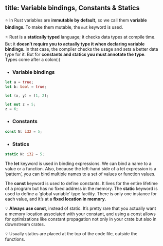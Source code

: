 title: Variable bindings, Constants & Statics
---

⭐️ In Rust variables are **immutable by default**, so we call them **variable bindings**. To make them mutable, the `mut` keyword is used.

⭐️ Rust is a **statically typed** language; it checks data types at compile time. But it **doesn’t require you to actually type it when declaring variable bindings**. In that case, the compiler checks the usage and sets a better data type for it. But for **constants and statics you must annotate the type**. Types come after a colon(:)

* ### Variable bindings

```rust
let a = true;
let b: bool = true;

let (x, y) = (1, 2);

let mut z = 5;
z = 6;
```

* ### Constants

```rust
const N: i32 = 5;
```

* ### Statics

```rust
static N: i32 = 5;
```

The **let** keyword is used in binding expressions. We can bind a name to a value or a function. Also, because the left-hand side of a let expression is a ‘pattern’, you can bind multiple names to a set of values or function values.

The **const** keyword is used to define constants. It lives for the entire lifetime of a program but has no fixed address in the memory. The **static** keyword is used to define a ‘global variable’ type facility. There is only one instance for each value, and it’s at a **fixed location in memory**.

💡 **Always use const**, instead of static. It’s pretty rare that you actually want a memory location associated with your constant, and using a const allows for optimizations like constant propagation not only in your crate but also in downstream crates.

💡 Usually statics are placed at the top of the code file, outside the functions.
